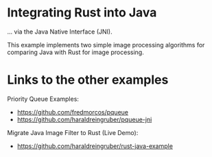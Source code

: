 # Integrating Rust into Java 
... via the Java Native Interface (JNI). 

This example implements two simple image processing algorithms for comparing Java with Rust for image processing.

# Links to the other examples

Priority Queue Examples:
* https://github.com/fredmorcos/pqueue
* https://github.com/haraldreingruber/pqueue-jni

Migrate Java Image Filter to Rust (Live Demo):
* https://github.com/haraldreingruber/rust-java-example 